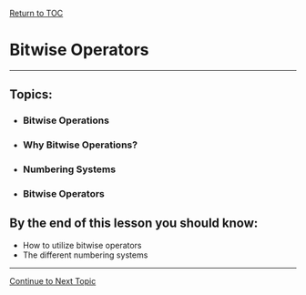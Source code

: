 <a href="https://github.com/CyberTrainingUSAF/05-C-Programming/blob/master/00-Table-of-Contents.md" rel="Return to TOC"> Return to TOC </a>

# Bitwise Operators

---

## Topics:

* ### Bitwise Operations
* ### Why Bitwise Operations?
* ### Numbering Systems
* ### Bitwise Operators

## By the end of this lesson you should know:

* How to utilize bitwise operators
* The different numbering systems

---

<a href="https://github.com/CyberTrainingUSAF/05-C-Programming/blob/master/06_Bitwise_operators/01_bitwise-operations.md" rel="Continue to Next Topic"> Continue to Next Topic </a>

